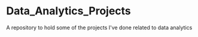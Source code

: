 # Data_Analytics_Projects
A repository to hold some of the projects I've done related to data analytics
